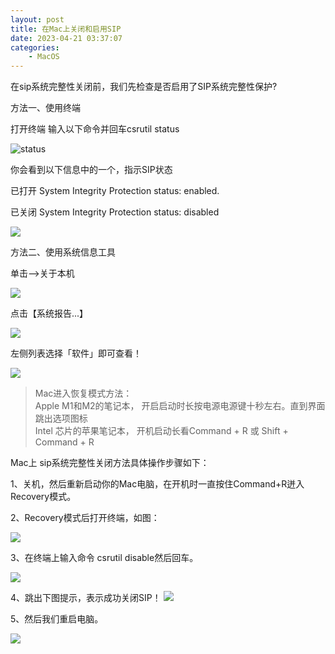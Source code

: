 ```yaml
---
layout: post
title: 在Mac上关闭和启用SIP
date: 2023-04-21 03:37:07
categories: 
    - MacOS
---
```


在sip系统完整性关闭前，我们先检查是否启用了SIP系统完整性保护?

方法一、使用终端

打开终端
输入以下命令并回车csrutil status

![status](https://pic60.mac89.com/orsoon/pic/202111/08135329_0dd1852991.jpeg)

你会看到以下信息中的一个，指示SIP状态

已打开 System Integrity Protection status: enabled.

已关闭 System Integrity Protection status: disabled

![](https://pic60.mac89.com/orsoon/pic/202111/08135329_0dd1852991.jpeg)

方法二、使用系统信息工具

单击-->关于本机

![](https://pic60.mac89.com/orsoon/pic/202111/08135209_8e29633e1e.jpeg)


点击【系统报告...】

![](https://pic60.mac89.com/orsoon/pic/202111/08135222_7648f1b021.jpeg)


左侧列表选择「软件」即可查看！


![](https://pic60.mac89.com/orsoon/pic/202111/08135234_eed52c06d2.jpeg)


> Mac进入恢复模式方法： \
> Apple M1和M2的笔记本， 开启启动时长按电源电源键十秒左右。直到界面跳出选项图标 \
> Intel 芯片的苹果笔记本， 开机启动长看Command + R 或 Shift + Command + R




Mac上 sip系统完整性关闭方法具体操作步骤如下：

1、关机，然后重新启动你的Mac电脑，在开机时一直按住Command+R迸入Recovery模式。

2、Recovery模式后打开终端，如图：

![](https://pic60.mac89.com/orsoon/pic/201810/23173117_4e10573788.jpg)


3、在终端上输入命令 csrutil disable然后回车。

![](https://pic60.mac89.com/orsoon/pic/201810/23173128_1b64a7710b.jpg)


4、跳出下图提示，表示成功关闭SIP！
![](https://pic60.mac89.com/orsoon/pic/201810/23173139_42380a1caa.jpg)

5、然后我们重启电脑。

![](https://pic60.mac89.com/orsoon/pic/201810/23173144_63768c0007.jpg)